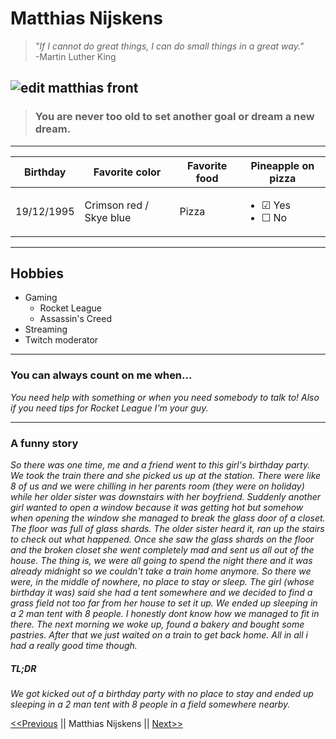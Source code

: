 Matthias Nijskens
====
> *"If I cannot do great things, I can do small things in a great way."*  
-Martin Luther King

![edit matthias front](https://user-images.githubusercontent.com/68903381/89016490-1baa2500-d319-11ea-986f-d27057d3ccf0.jpg)
--- 
> ### You are never too old to set another goal or dream a new dream. ###
---
| Birthday | Favorite color | Favorite food | Pineapple on pizza |
| --- | --- | --------- | --- |
| 19/12/1995 | Crimson red / Skye blue | Pizza | <ul><li> &#9745; Yes </li><li> &#9744; No </li></ul> |
---
Hobbies
-------
* Gaming
    * Rocket League
    * Assassin's Creed
* Streaming    
* Twitch moderator
---
### You can always count on me when...

*You need help with something or when you need somebody to talk to! Also if you need tips for Rocket League I'm your guy.*

--- 
### A funny story
*So there was one time, me and a friend went to this girl's birthday party. We took the train there and she picked us up at the station. There were like 8 of us and we were chilling in her parents room (they were on holiday) while her older sister was downstairs with her boyfriend. Suddenly another girl wanted to open a window because it was getting hot but somehow when opening the window she managed to break the glass door of a closet. The floor was full of glass shards. The older sister heard it, ran up the stairs to check out what happened. Once she saw the glass shards on the floor and the broken closet she went completely mad and sent us all out of the house. The thing is, we were all going to spend the night there and it was already midnight so we couldn't take a train home anymore. So there we were, in the middle of nowhere, no place to stay or sleep. The girl (whose birthday it was) said she had a tent somewhere and we decided to find a grass field not too far from her house to set it up. We ended up sleeping in a 2 man tent with 8 people. I honestly dont know how we managed to fit in there. The next morning we woke up, found a bakery and bought some pastries. After that we just waited on a train to get back home. All in all i had a really good time though.*

##### TL;DR
*We got kicked out of a birthday party with no place to stay and ended up sleeping in a 2 man tent with 8 people in a field somewhere nearby.*

[<<Previous][previous] || Matthias Nijskens || [Next>>][Next]

[previous]:https://github.com/MonoraxXiV/markdown-challenge
[next]:https://github.com/mcoulier/markdown-challenge

